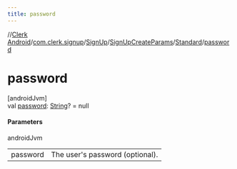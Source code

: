 ```yaml
---
title: password
---
```

//[Clerk Android](../../../../../index.html)/[com.clerk.signup](../../../index.html)/[SignUp](../../index.html)/[SignUpCreateParams](../index.html)/[Standard](index.html)/[password](password.html)



# password



[androidJvm]\
val [password](password.html): [String](https://kotlinlang.org/api/latest/jvm/stdlib/kotlin-stdlib/kotlin/-string/index.html)? = null



#### Parameters


androidJvm

| | |
|---|---|
| password | The user's password (optional). |




